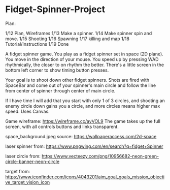 # Fidget-Spinner-Project

Plan:

1/12 Plan, Wireframes
1/13 Make a spinner. 
1/14 Make spinner spin and move.
1/15 Shooting
1/16 Spawning 
1/17 killing and map
1/18 Tutorial/Instructions
1/19 Done


A fidget spinner game. You play as a fidget spinner set in space (2D plane). You move in the direction of your mouse. You speed up by pressing WAD rhythmically, the closer to on rhythm the better. There's a little screen in the bottom left corner to show timing button presses.

Your goal is to shoot down other fidget spinners. Shots are fired with SpaceBar and come out of your spinner's main circle and follow the line from center of spinner through center of main circle.

If I have time I will add that you start with only 1 of 3 circles, and shooting an enemy circle down gains you a circle, and more circles means higher max speed.
Uses Canvas.

Game wireframe: https://wireframe.cc/avVOL9
The game takes up the full screen, with all controls buttons and links transparent.

space_background.jpeg source: https://wallpaperaccess.com/2d-space

laser spinner from: https://www.pngwing.com/en/search?q=fidget+Spinner

laser circle from: https://www.vecteezy.com/png/10956682-neon-green-circle-banner-neon-circle

target from: https://www.iconfinder.com/icons/4043201/aim_goal_goals_mission_objective_target_vision_icon